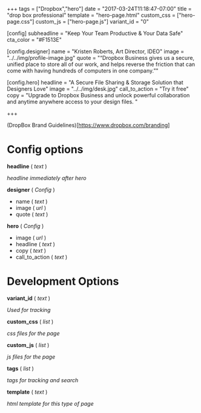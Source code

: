 +++
tags = ["Dropbox","hero"]
date = "2017-03-24T11:18:47-07:00"
title = "drop box professional"
template = "hero-page.html"
custom_css = ["hero-page.css"]
custom_js = ["hero-page.js"]
variant_id = "0"

[config]
  subheadline = "Keep Your Team Productive & Your Data Safe"
  cta_color = "#F1513E"

  [config.designer]
    name = "Kristen Roberts, Art Director, IDEO"
    image = "../../img/profile-image.jpg"
    quote = "“Dropbox Business gives us a secure, unified place to store all of our work, and helps reverse the friction that can come with having hundreds of computers in one company.”"

  [config.hero]
    headline = "A Secure File Sharing & Storage Solution that Designers Love"
    image = "../../img/desk.jpg"
    call_to_action = "Try it free"
    copy = "Upgrade to Dropbox Business and unlock powerful collaboration and anytime anywhere access to your design files. "

+++

(DropBox Brand Guidelines)[https://www.dropbox.com/branding]

# Config options

**headline** ( *text* )

  *headline immediately after hero*

**designer** ( *Config* )

* name ( *text* )
* image ( *url* )
* quote ( *text* )

**hero** ( *Config* )

* image ( *url* )
* headline ( *text* )
* copy ( *text* )
* call_to_action ( *text* )

# Development Options

**variant_id** ( *text* )

  *Used for tracking*

**custom_css** ( *list* )

*css files for the page*

**custom_js** ( *list* )

*js files for the page*

**tags** ( *list* )

*tags for tracking and search*

**template** ( *text* )

*html template for this type of page*

>
